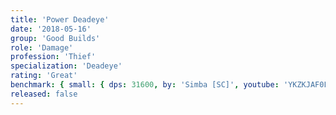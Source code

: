 ```yaml
---
title: 'Power Deadeye'
date: '2018-05-16'
group: 'Good Builds'
role: 'Damage'
profession: 'Thief'
specialization: 'Deadeye'
rating: 'Great'
benchmark: { small: { dps: 31600, by: 'Simba [SC]', youtube: 'YKZKJAF0LiY' } }
released: false
---
```


